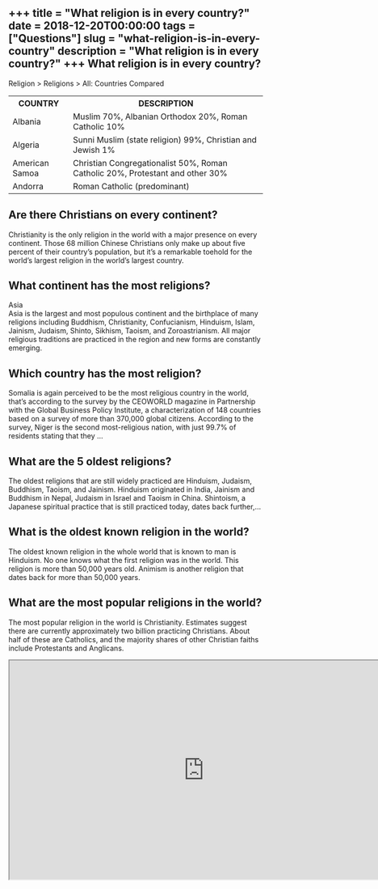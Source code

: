 +++
title = "What religion is in every country?"
date = 2018-12-20T00:00:00
tags = ["Questions"]
slug = "what-religion-is-in-every-country"
description = "What religion is in every country?"
+++
What religion is in every country?
----------------------------------

Religion &gt; Religions &gt; All: Countries Compared

<table><tr><th>COUNTRY</th><th>DESCRIPTION</th></tr><tr><td>Albania</td><td>Muslim 70%, Albanian Orthodox 20%, Roman Catholic 10%</td></tr><tr><td>Algeria</td><td>Sunni Muslim (state religion) 99%, Christian and Jewish 1%</td></tr><tr><td>American Samoa</td><td>Christian Congregationalist 50%, Roman Catholic 20%, Protestant and other 30%</td></tr><tr><td>Andorra</td><td>Roman Catholic (predominant)</td></tr></table>

Are there Christians on every continent?
----------------------------------------

Christianity is the only religion in the world with a major presence on every continent. Those 68 million Chinese Christians only make up about five percent of their country’s population, but it’s a remarkable toehold for the world’s largest religion in the world’s largest country.

What continent has the most religions?
--------------------------------------

Asia  
Asia is the largest and most populous continent and the birthplace of many religions including Buddhism, Christianity, Confucianism, Hinduism, Islam, Jainism, Judaism, Shinto, Sikhism, Taoism, and Zoroastrianism. All major religious traditions are practiced in the region and new forms are constantly emerging.

Which country has the most religion?
------------------------------------

 Somalia is again perceived to be the most religious country in the world, that’s according to the survey by the CEOWORLD magazine in Partnership with the Global Business Policy Institute, a characterization of 148 countries based on a survey of more than 370,000 global citizens. According to the survey, Niger is the second most-religious nation, with just 99.7% of residents stating that they …

What are the 5 oldest religions?
--------------------------------

The oldest religions that are still widely practiced are Hinduism, Judaism, Buddhism, Taoism, and Jainism. Hinduism originated in India, Jainism and Buddhism in Nepal, Judaism in Israel and Taoism in China. Shintoism, a Japanese spiritual practice that is still practiced today, dates back further,…

What is the oldest known religion in the world?
-----------------------------------------------

The oldest known religion in the whole world that is known to man is Hinduism. No one knows what the first religion was in the world. This religion is more than 50,000 years old. Animism is another religion that dates back for more than 50,000 years.

What are the most popular religions in the world?
-------------------------------------------------

The most popular religion in the world is Christianity. Estimates suggest there are currently approximately two billion practicing Christians. About half of these are Catholics, and the majority shares of other Christian faiths include Protestants and Anglicans.

<iframe allow="accelerometer; autoplay; clipboard-write; encrypted-media; gyroscope; picture-in-picture" allowfullscreen="" class="__youtube_prefs__  epyt-is-override  no-lazyload" data-no-lazy="1" data-origheight="433" data-origwidth="770" data-skipgform_ajax_framebjll="" height="433" id="_ytid_36463" loading="lazy" src="https://www.youtube.com/embed/l50dVkqGS0U?enablejsapi=1&autoplay=0&cc_load_policy=0&cc_lang_pref=&iv_load_policy=1&loop=0&modestbranding=0&rel=1&fs=1&playsinline=0&autohide=2&theme=dark&color=red&controls=1&" title="YouTube player" width="770"></iframe>